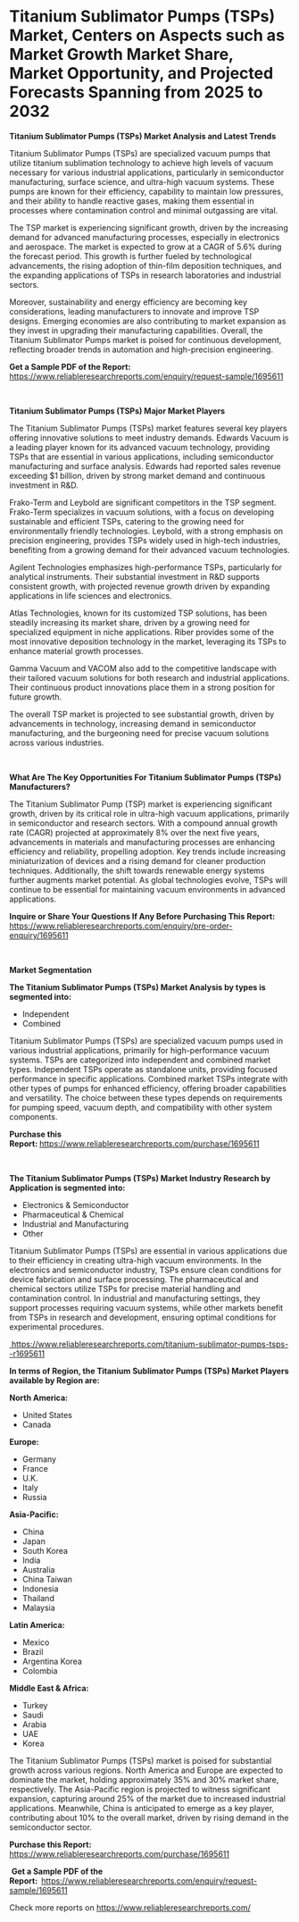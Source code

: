 <p><h1>Titanium Sublimator Pumps (TSPs) Market, Centers on Aspects such as Market Growth Market Share, Market Opportunity, and Projected Forecasts Spanning from 2025 to 2032</h1></p><p><strong>Titanium Sublimator Pumps (TSPs) Market Analysis and Latest Trends</strong></p>
<p><p>Titanium Sublimator Pumps (TSPs) are specialized vacuum pumps that utilize titanium sublimation technology to achieve high levels of vacuum necessary for various industrial applications, particularly in semiconductor manufacturing, surface science, and ultra-high vacuum systems. These pumps are known for their efficiency, capability to maintain low pressures, and their ability to handle reactive gases, making them essential in processes where contamination control and minimal outgassing are vital.</p><p>The TSP market is experiencing significant growth, driven by the increasing demand for advanced manufacturing processes, especially in electronics and aerospace. The market is expected to grow at a CAGR of 5.6% during the forecast period. This growth is further fueled by technological advancements, the rising adoption of thin-film deposition techniques, and the expanding applications of TSPs in research laboratories and industrial sectors.</p><p>Moreover, sustainability and energy efficiency are becoming key considerations, leading manufacturers to innovate and improve TSP designs. Emerging economies are also contributing to market expansion as they invest in upgrading their manufacturing capabilities. Overall, the Titanium Sublimator Pumps market is poised for continuous development, reflecting broader trends in automation and high-precision engineering.</p></p>
<p><strong>Get a Sample PDF of the Report:&nbsp;</strong> <a href="https://www.reliableresearchreports.com/enquiry/request-sample/1695611?utm_campaign=2002&utm_medium=2&utm_source=Github&utm_content=ia&utm_term=08012025&utm_id=titanium-sublimator-pumps-tsps">https://www.reliableresearchreports.com/enquiry/request-sample/1695611</a></p>
<p>&nbsp;</p>
<p><strong>Titanium Sublimator Pumps (TSPs) Major Market Players</strong></p>
<p><p>The Titanium Sublimator Pumps (TSPs) market features several key players offering innovative solutions to meet industry demands. Edwards Vacuum is a leading player known for its advanced vacuum technology, providing TSPs that are essential in various applications, including semiconductor manufacturing and surface analysis. Edwards had reported sales revenue exceeding $1 billion, driven by strong market demand and continuous investment in R&D.</p><p>Frako-Term and Leybold are significant competitors in the TSP segment. Frako-Term specializes in vacuum solutions, with a focus on developing sustainable and efficient TSPs, catering to the growing need for environmentally friendly technologies. Leybold, with a strong emphasis on precision engineering, provides TSPs widely used in high-tech industries, benefiting from a growing demand for their advanced vacuum technologies.</p><p>Agilent Technologies emphasizes high-performance TSPs, particularly for analytical instruments. Their substantial investment in R&D supports consistent growth, with projected revenue growth driven by expanding applications in life sciences and electronics. </p><p>Atlas Technologies, known for its customized TSP solutions, has been steadily increasing its market share, driven by a growing need for specialized equipment in niche applications. Riber provides some of the most innovative deposition technology in the market, leveraging its TSPs to enhance material growth processes.</p><p>Gamma Vacuum and VACOM also add to the competitive landscape with their tailored vacuum solutions for both research and industrial applications. Their continuous product innovations place them in a strong position for future growth.</p><p>The overall TSP market is projected to see substantial growth, driven by advancements in technology, increasing demand in semiconductor manufacturing, and the burgeoning need for precise vacuum solutions across various industries.</p></p>
<p>&nbsp;</p>
<p><strong>What Are The Key Opportunities For Titanium Sublimator Pumps (TSPs) Manufacturers?</strong></p>
<p><p>The Titanium Sublimator Pump (TSP) market is experiencing significant growth, driven by its critical role in ultra-high vacuum applications, primarily in semiconductor and research sectors. With a compound annual growth rate (CAGR) projected at approximately 8% over the next five years, advancements in materials and manufacturing processes are enhancing efficiency and reliability, propelling adoption. Key trends include increasing miniaturization of devices and a rising demand for cleaner production techniques. Additionally, the shift towards renewable energy systems further augments market potential. As global technologies evolve, TSPs will continue to be essential for maintaining vacuum environments in advanced applications.</p></p>
<p><strong>Inquire or Share Your Questions If Any Before Purchasing This Report:</strong> <a href="https://www.reliableresearchreports.com/enquiry/pre-order-enquiry/1695611?utm_campaign=2002&utm_medium=2&utm_source=Github&utm_content=ia&utm_term=08012025&utm_id=titanium-sublimator-pumps-tsps">https://www.reliableresearchreports.com/enquiry/pre-order-enquiry/1695611</a></p>
<p>&nbsp;</p>
<p><strong>Market Segmentation</strong></p>
<p><strong>The Titanium Sublimator Pumps (TSPs) Market Analysis by types is segmented into:</strong></p>
<p><ul><li>Independent</li><li>Combined</li></ul></p>
<p><p>Titanium Sublimator Pumps (TSPs) are specialized vacuum pumps used in various industrial applications, primarily for high-performance vacuum systems. TSPs are categorized into independent and combined market types. Independent TSPs operate as standalone units, providing focused performance in specific applications. Combined market TSPs integrate with other types of pumps for enhanced efficiency, offering broader capabilities and versatility. The choice between these types depends on requirements for pumping speed, vacuum depth, and compatibility with other system components.</p></p>
<p><strong>Purchase this Report:&nbsp;</strong><a href="https://www.reliableresearchreports.com/purchase/1695611?utm_campaign=2002&utm_medium=2&utm_source=Github&utm_content=ia&utm_term=08012025&utm_id=titanium-sublimator-pumps-tsps">https://www.reliableresearchreports.com/purchase/1695611</a></p>
<p>&nbsp;</p>
<p><strong>The Titanium Sublimator Pumps (TSPs) Market Industry Research by Application is segmented into:</strong></p>
<p><ul><li>Electronics & Semiconductor</li><li>Pharmaceutical & Chemical</li><li>Industrial and Manufacturing</li><li>Other</li></ul></p>
<p><p>Titanium Sublimator Pumps (TSPs) are essential in various applications due to their efficiency in creating ultra-high vacuum environments. In the electronics and semiconductor industry, TSPs ensure clean conditions for device fabrication and surface processing. The pharmaceutical and chemical sectors utilize TSPs for precise material handling and contamination control. In industrial and manufacturing settings, they support processes requiring vacuum systems, while other markets benefit from TSPs in research and development, ensuring optimal conditions for experimental procedures.</p></p>
<p><a href="https://www.reliableresearchreports.com/titanium-sublimator-pumps-tsps--r1695611?utm_campaign=2002&utm_medium=2&utm_source=Github&utm_content=ia&utm_term=08012025&utm_id=titanium-sublimator-pumps-tsps">&nbsp;https://www.reliableresearchreports.com/titanium-sublimator-pumps-tsps--r1695611</a></p>
<p><strong>In terms of Region, the Titanium Sublimator Pumps (TSPs) Market Players available by Region are:</strong></p>
<p>
    <p> <strong> North America: </strong>
        <ul>
            <li>United States</li>
            <li>Canada</li>
        </ul>
        </p> 
    <p> <strong> Europe: </strong>
        <ul>
            <li>Germany</li>
            <li>France</li>
            <li>U.K.</li>
            <li>Italy</li>
            <li>Russia</li>
        </ul>
        </p> 
    <p> <strong> Asia-Pacific: </strong>
        <ul>
            <li>China</li>
            <li>Japan</li>
            <li>South Korea</li>
            <li>India</li>
            <li>Australia</li>
            <li>China Taiwan</li>
            <li>Indonesia</li>
            <li>Thailand</li>
            <li>Malaysia</li>
        </ul>
        </p> 
    <p> <strong> Latin America: </strong>
        <ul>
            <li>Mexico</li>
            <li>Brazil</li>
            <li>Argentina Korea</li>
            <li>Colombia</li>
        </ul>
        </p> 
    <p> <strong> Middle East & Africa: </strong>
        <ul>
            <li>Turkey</li>
            <li>Saudi</li>
            <li>Arabia</li>
            <li>UAE</li>
            <li>Korea</li>
        </ul>
    </p>
    </p>
<p><p>The Titanium Sublimator Pumps (TSPs) market is poised for substantial growth across various regions. North America and Europe are expected to dominate the market, holding approximately 35% and 30% market share, respectively. The Asia-Pacific region is projected to witness significant expansion, capturing around 25% of the market due to increased industrial applications. Meanwhile, China is anticipated to emerge as a key player, contributing about 10% to the overall market, driven by rising demand in the semiconductor sector.</p></p>
<p><strong>Purchase this Report: </strong><a href="https://www.reliableresearchreports.com/purchase/1695611?utm_campaign=2002&utm_medium=2&utm_source=Github&utm_content=ia&utm_term=08012025&utm_id=titanium-sublimator-pumps-tsps">https://www.reliableresearchreports.com/purchase/1695611</a></p>
<p>&nbsp;<strong>Get a Sample PDF of the Report:&nbsp;&nbsp;</strong><a href="https://www.reliableresearchreports.com/enquiry/request-sample/1695611?utm_campaign=2002&utm_medium=2&utm_source=Github&utm_content=ia&utm_term=08012025&utm_id=titanium-sublimator-pumps-tsps">https://www.reliableresearchreports.com/enquiry/request-sample/1695611</a></p>
<p><strong></strong></p>
<p>Check more reports on <a href="https://www.reliableresearchreports.com/?utm_campaign=2002&utm_medium=2&utm_source=Github&utm_content=ia&utm_term=08012025&utm_id=titanium-sublimator-pumps-tsps">https://www.reliableresearchreports.com/</a></p>